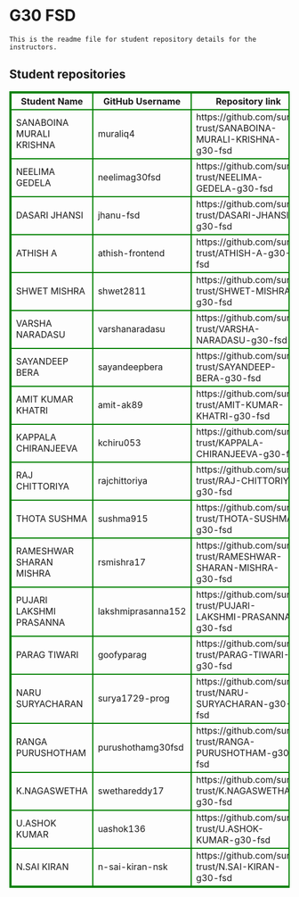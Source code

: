 # G30 FSD
    This is the readme file for student repository details for the instructors.
## Student repositories 
<table style="border : 2px solid green; width:100%;">
<tr >
<th style="border : 2px solid green;">Student Name</th>
<th style="border : 2px solid green;">GitHub Username</th>
<th style="border : 2px solid green;">Repository link</th>
</tr>
<tr style="border : 2px solid green;">
<td style="border : 2px solid green;">SANABOINA MURALI KRISHNA</td> 

<td style="border : 2px solid green;">muraliq4</td> 

<td style="border : 2px solid green;">https://github.com/sure-trust/SANABOINA-MURALI-KRISHNA-g30-fsd</td> 
</tr>

<tr style="border : 2px solid green;">
<td style="border : 2px solid green;">NEELIMA GEDELA</td> 

<td style="border : 2px solid green;">neelimag30fsd</td> 

<td style="border : 2px solid green;">https://github.com/sure-trust/NEELIMA-GEDELA-g30-fsd</td> 
</tr>

<tr style="border : 2px solid green;">
<td style="border : 2px solid green;">DASARI JHANSI</td> 

<td style="border : 2px solid green;">jhanu-fsd</td> 

<td style="border : 2px solid green;">https://github.com/sure-trust/DASARI-JHANSI-g30-fsd</td> 
</tr>

<tr style="border : 2px solid green;">
<td style="border : 2px solid green;">ATHISH A</td> 

<td style="border : 2px solid green;">athish-frontend</td> 

<td style="border : 2px solid green;">https://github.com/sure-trust/ATHISH-A-g30-fsd</td> 
</tr>

<tr style="border : 2px solid green;">
<td style="border : 2px solid green;">SHWET MISHRA</td> 

<td style="border : 2px solid green;">shwet2811</td> 

<td style="border : 2px solid green;">https://github.com/sure-trust/SHWET-MISHRA-g30-fsd</td> 
</tr>

<tr style="border : 2px solid green;">
<td style="border : 2px solid green;">VARSHA NARADASU</td> 

<td style="border : 2px solid green;">varshanaradasu</td> 

<td style="border : 2px solid green;">https://github.com/sure-trust/VARSHA-NARADASU-g30-fsd</td> 
</tr>

<tr style="border : 2px solid green;">
<td style="border : 2px solid green;">SAYANDEEP BERA</td> 

<td style="border : 2px solid green;">sayandeepbera</td> 

<td style="border : 2px solid green;">https://github.com/sure-trust/SAYANDEEP-BERA-g30-fsd</td> 
</tr>

<tr style="border : 2px solid green;">
<td style="border : 2px solid green;">AMIT KUMAR KHATRI</td> 

<td style="border : 2px solid green;">amit-ak89</td> 

<td style="border : 2px solid green;">https://github.com/sure-trust/AMIT-KUMAR-KHATRI-g30-fsd</td> 
</tr>

<tr style="border : 2px solid green;">
<td style="border : 2px solid green;">KAPPALA CHIRANJEEVA</td> 

<td style="border : 2px solid green;">kchiru053</td> 

<td style="border : 2px solid green;">https://github.com/sure-trust/KAPPALA-CHIRANJEEVA-g30-fsd</td> 
</tr>

<tr style="border : 2px solid green;">
<td style="border : 2px solid green;">RAJ CHITTORIYA</td> 

<td style="border : 2px solid green;">rajchittoriya</td> 

<td style="border : 2px solid green;">https://github.com/sure-trust/RAJ-CHITTORIYA-g30-fsd</td> 
</tr>

<tr style="border : 2px solid green;">
<td style="border : 2px solid green;">THOTA SUSHMA</td> 

<td style="border : 2px solid green;">sushma915</td> 

<td style="border : 2px solid green;">https://github.com/sure-trust/THOTA-SUSHMA-g30-fsd</td> 
</tr>

<tr style="border : 2px solid green;">
<td style="border : 2px solid green;">RAMESHWAR SHARAN MISHRA</td> 

<td style="border : 2px solid green;">rsmishra17</td> 

<td style="border : 2px solid green;">https://github.com/sure-trust/RAMESHWAR-SHARAN-MISHRA-g30-fsd</td> 
</tr>

<tr style="border : 2px solid green;">
<td style="border : 2px solid green;">PUJARI LAKSHMI PRASANNA</td> 

<td style="border : 2px solid green;">lakshmiprasanna152</td> 

<td style="border : 2px solid green;">https://github.com/sure-trust/PUJARI-LAKSHMI-PRASANNA-g30-fsd</td> 
</tr>

<tr style="border : 2px solid green;">
<td style="border : 2px solid green;">PARAG TIWARI</td> 

<td style="border : 2px solid green;">goofyparag</td> 

<td style="border : 2px solid green;">https://github.com/sure-trust/PARAG-TIWARI-g30-fsd</td> 
</tr>

<tr style="border : 2px solid green;">
<td style="border : 2px solid green;">NARU SURYACHARAN</td> 

<td style="border : 2px solid green;">surya1729-prog</td> 

<td style="border : 2px solid green;">https://github.com/sure-trust/NARU-SURYACHARAN-g30-fsd</td> 
</tr>

<tr style="border : 2px solid green;">
<td style="border : 2px solid green;">RANGA PURUSHOTHAM</td> 

<td style="border : 2px solid green;">purushothamg30fsd</td> 

<td style="border : 2px solid green;">https://github.com/sure-trust/RANGA-PURUSHOTHAM-g30-fsd</td> 
</tr>

<tr style="border : 2px solid green;">
<td style="border : 2px solid green;">K.NAGASWETHA</td> 

<td style="border : 2px solid green;">swethareddy17</td> 

<td style="border : 2px solid green;">https://github.com/sure-trust/K.NAGASWETHA-g30-fsd</td> 
</tr>

<tr style="border : 2px solid green;">
<td style="border : 2px solid green;">U.ASHOK KUMAR</td> 

<td style="border : 2px solid green;">uashok136</td> 

<td style="border : 2px solid green;">https://github.com/sure-trust/U.ASHOK-KUMAR-g30-fsd</td> 
</tr>

<tr style="border : 2px solid green;">
<td style="border : 2px solid green;">N.SAI KIRAN</td> 

<td style="border : 2px solid green;">n-sai-kiran-nsk</td> 

<td style="border : 2px solid green;">https://github.com/sure-trust/N.SAI-KIRAN-g30-fsd</td> 
</tr>
